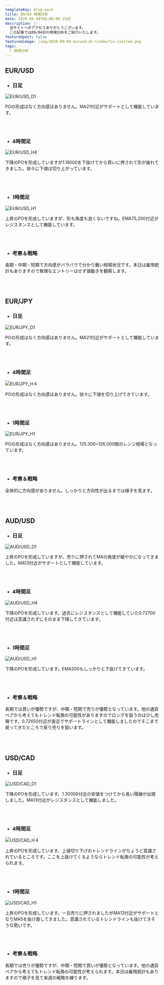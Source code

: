 ```yaml
---
templateKey: blog-post
title: 09/04 相場分析
date: 2020-09-04T08:00:00.154Z
description: |-
  当サイトへのアクセスありがとうございます。
  この記事では09/04日の相場分析をご紹介いたします。
featuredpost: false
featuredimage: /img/2020-09-04-eurusd-d1-tradexfin-limited.png
tags:
  - 相場分析
---
```

## EUR/USD

* ### 日足

![EUR/USD_D1](/img/2020-09-04-eurusd-d1-tradexfin-limited.png)

POの形成はなく方向感はありません。MA21付近がサポートとして機能しています。

<br>
<br>

* ### 4時間足

![EUR/USD_H4](/img/2020-09-04-eurusd-h4-tradexfin-limited.png)

下降のPOを形成していますが1.18000を下抜けてから買いに押されて形が崩れてきました。徐々に下値は切り上がっています。

<br>
<br>

* ### 1時間足

![EUR/USD_H1](/img/2020-09-04-eurusd-h1-tradexfin-limited.png)

上昇のPOを形成していますが、形も角度も良くないですね。EMA75,200付近がレジスタンスとして機能しています。

<br>
<br>

* ### 考察＆戦略
長期・中期・短期で方向感がバラバラで分かり難い相場状況です。本日は雇用統計もありますので無理なエントリーはせず値動きを観察します。

<br>
<br>

## EUR/JPY

* ### 日足

![EUR/JPY_D1](/img/2020-09-04-eurjpy-d1-tradexfin-limited.png)

POの形成はなく方向感はありません。MA21付近がサポートとして機能しています。

<br>
<br>

* ### 4時間足

![EUR/JPY_H４](/img/2020-09-04-eurjpy-h4-tradexfin-limited.png)

POの形成はなく方向感はありません。徐々に下値を切り上げてきています。

<br>
<br>

* ### 1時間足

![EUR/JPY_H1](/img/2020-09-04-eurjpy-h1-tradexfin-limited.png)

POの形成はなく方向感はありません。125.300~126.000間のレンジ相場となっています。

<br>
<br>

* ### 考察＆戦略
全体的に方向感がありません。しっかりと方向性が出るまでは様子を見ます。

<br>
<br>

## AUD/USD

* ### 日足

![AUD/USD_D1](/img/2020-09-04-audusd-d1-tradexfin-limited.png)

上昇のPOを形成していますが、売りに押されてMAの角度が緩やかになってきました。MA13付近がサポートとして機能しています。

<br>
<br>

* ### 4時間足

![AUD/USD_H4](/img/2020-09-04-audusd-h4-tradexfin-limited.png)

下降のPOを形成しています。過去にレジスタンスとして機能していた0.72700付近は意識されずにそのまま下降してきています。

<br>
<br>

* ### 1時間足

![AUD/USD_H1](/img/2020-09-04-audusd-h1-tradexfin-limited.png)

下降のPOを形成しています。EMA200もしっかりと下抜けてきています。

<br>
<br>

* ### 考察＆戦略

長期では買いが優勢ですが、中期・短期で売りが優勢となっています。他の通貨ペアから考えてもトレンド転換の可能性がありますのでロングを狙うのは少し危険です。0.72650付近が直近でサポートラインとして機能しましたのでそこまで戻ってきたところで戻り売りを狙います。

<br>
<br>

## USD/CAD

* ### 日足

![USD/CAD_D1](/img/2020-09-04-usdcad-d1-tradexfin-limited.png)

下降のPOを形成しています。1.30000付近の安値をつけてから長い陽線が出現しました。MA13付近がレジスタンスとして機能しました。

<br>
<br>

* ### 4時間足

![USD/CAD_H４](/img/2020-09-04-usdcad-h4-tradexfin-limited.png)

上昇のPOを形成しています。上値切り下げのトレンドラインがちょうど意識されているところです。ここを上抜けてくるようならトレンド転換の可能性が考えられます。

<br>
<br>

* ### 1時間足

![USD/CAD_H1](/img/2020-09-04-usdcad-h1-tradexfin-limited.png)

上昇のPOを形成しています。一旦売りに押されましたがMA13付近がサポートとなりMA5を抜け直してきました。意識されているトレンドラインも抜けてきそうな勢いです。

<br>
<br>

* ### 考察＆戦略

長期では売りが優勢ですが、中期・短期で買いが優勢となっています。他の通貨ペアから考えてもトレンド転換の可能性が考えられます。本日は雇用統計もありますので様子を見て来週の戦略を練ります。


